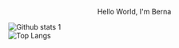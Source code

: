 
<p align="center">Hello World, I'm Berna </p>

<!--- snake
<div align="center">
  <img  src="https://github.com/1999AZZAR/1999AZZAR/blob/main/resources/img/grid-snake.svg"
       alt="snake" /></a>
</div>
-->



![Github stats 1](https://github-readme-stats.vercel.app/api?username=bernaysl&show_icons=true&theme=radical)       
![Top Langs](https://github-readme-stats.vercel.app/api/top-langs/?username=bernaysl&layout=compact&theme=radical)


<!--
**bernaysl/bernaysl** is a ✨ _special_ ✨ repository because its `README.md` (this file) appears on your GitHub profile.

Here are some ideas to get you started:

- 🔭 I’m currently working on 
- 🌱 I’m currently learning ...
- 👯 I’m looking to collaborate on ...
- 🤔 I’m looking for help with ...
- 💬 Ask me about ...
- 📫 How to reach me: ...
- 😄 Pronouns: ...
- ⚡ Fun fact: ...


-->

